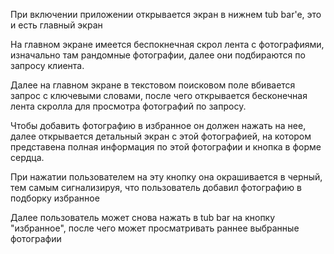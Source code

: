 При включении приложении открывается экран в нижнем tub bar'e, это и есть главный экран

На главном экране имеется беспокнечная скрол лента с фотографиями, изначально там рандомные фотографии, далее они подбираются по запросу клиента.

Далее на главном экране в текстовом поисковом поле вбивается запрос с ключевыми словами, после чего открывается бесконечная лента скролла для просмотра фотографий по запросу.

Чтобы добавить фотографию в избранное он должен нажать на нее, далее открывается детальный экран с этой фотографией, на котором представена полная информация по этой фотографии и кнопка в форме сердца. 

При нажатии пользователем на эту кнопку она окрашивается в черный, тем самым сигнализируя, что пользователь добавил фотографию в подборку избранное

Далее пользователь может снова нажать в tub bar на кнопку "избранное", после чего может просматривать раннее выбранные фотографии

